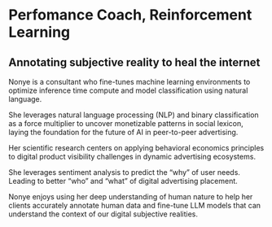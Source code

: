 # Perfomance Coach, Reinforcement Learning

## Annotating subjective reality to heal the internet

Nonye is a consultant who fine-tunes machine learning environments to optimize inference time compute and model classification using natural language. 

She leverages natural language processing (NLP) and binary classification as a force multiplier to uncover monetizable patterns in social lexicon, laying the foundation for the future of AI in peer-to-peer advertising.

Her scientific research centers on applying behavioral economics principles to digital product visibility challenges in dynamic advertising ecosystems. 

She leverages sentiment analysis to predict the “why” of user needs. Leading to better “who” and “what” of digital advertising placement.

Nonye enjoys using her deep understanding of human nature to help her clients accurately annotate human data and fine-tune LLM models that can understand the context of our digital subjective realities. 


